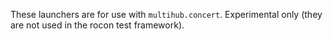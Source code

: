 These launchers are for use with `multihub.concert`. Experimental only (they are not used in the rocon test framework).